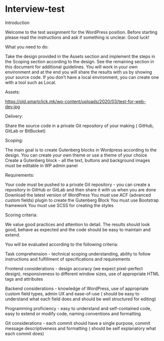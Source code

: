 # Interview-test

Introduction

Welcome to the test assignment for the WordPress position. Before starting please read the instructions and ask if something is unclear.
Good luck!


What you need to do:

Take the design provided in the Assets section and implement the steps in the Scoping section according to the design. See the remaining section in this document for additional guidelines.
You will work in your own environment and at the end you will share the results with us by showing your source code.
If you don’t have a local environment, you can create one with a tool such as Local.


Assets:

https://old.smartclick.mk/wp-content/uploads/2020/03/test-for-web-dev.jpg


Delivery:

Share the source code in a private Git repository of your making ( GitHub, GitLab or BitBucket)


Scoping:

The main goal is to create Gutenberg blocks in Wordpress according to the design.
You can create your own theme or use a theme of your choice
Create a Gutenberg block - all the text, buttons and background images must be editable in WP admin panel


Requirements:

Your code must be pushed to a private Git repository - you can create a repository in GitHub or GitLab and then share it with us when you are done
Download the latest version of WordPress
You must use ACF (advanced custom fields) plugin to create the Gutenberg Block
You must use Bootstrap framework
You must use SCSS for creating the styles


Scoring criteria:

We value good practices and attention to detail. The results should look good, behave as expected and the code should be easy to maintain and extend.

You will be evaluated according to the following criteria:

Task comprehension - technical scoping understanding, ability to follow instructions and fulfillment of specifications and requirements

Frontend considerations - design accuracy (we expect pixel-perfect design), responsiveness to different window sizes, use of appropriate HTML tags and attributes

Backend considerations - knowledge of WordPress, use of appropriate custom field types, admin UX and ease-of-use ( should be easy to understand what each field does and should be well structured for editing)

Programming proficiency - easy to understand and self-contained code, easy to extend or modify code, naming conventions and formatting

Git considerations - each commit should have a single purpose, commit message descriptiveness and formatting ( should be self explanatory what each commit does)
